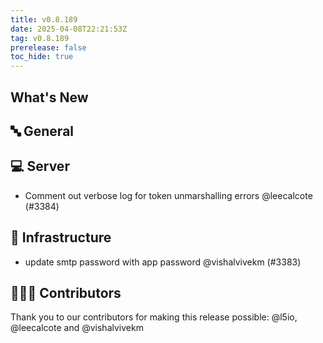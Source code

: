 ```yaml
---
title: v0.8.189
date: 2025-04-08T22:21:53Z
tag: v0.8.189
prerelease: false
toc_hide: true
---
```


## What's New
## 🔤 General
## 💻 Server

- Comment out verbose log for token unmarshalling errors @leecalcote (#3384)

## 🦴 Infrastructure

- update smtp password with app password @vishalvivekm (#3383)

## 👨🏽‍💻 Contributors

Thank you to our contributors for making this release possible:
@l5io, @leecalcote and @vishalvivekm

